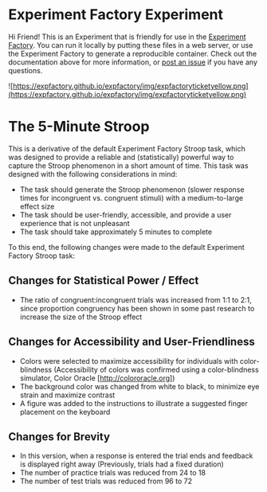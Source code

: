 # Experiment Factory Experiment

Hi Friend! This is an Experiment that is friendly for use in the [Experiment Factory](https://expfactory.github.io/expfactory). You can run it locally by putting these files in a web server, or use the Experiment Factory to generate a reproducible container. Check out the documentation above for more information, or [post an issue](https://www.github.com/expfactory/expfactory/issues) if you have any questions.

![https://expfactory.github.io/expfactory/img/expfactoryticketyellow.png](https://expfactory.github.io/expfactory/img/expfactoryticketyellow.png)



# The 5-Minute Stroop

This is a derivative of the default Experiment Factory Stroop task, which was designed to provide a reliable and (statistically) powerful way to capture the Stroop phenomenon in a short amount of time. This task was designed with the following considerations in mind:

- The task should generate the Stroop phenomenon (slower response times for incongruent vs. congruent stimuli) with a medium-to-large effect size
- The task should be user-friendly, accessible, and provide a user experience that is not unpleasant
- The task should take approximately 5 minutes to complete

To this end, the following changes were made to the default Experiment Factory Stroop task:

## Changes for Statistical Power / Effect
- The ratio of congruent:incongruent trials was increased from 1:1 to 2:1, since proportion congruency has been shown in some past research to increase the size of the Stroop effect

## Changes for Accessibility and User-Friendliness
- Colors were selected to maximize accessibility for individuals with color-blindness (Accessibility of colors was confirmed using a color-blindness simulator, Color Oracle [http://colororacle.org])
- The background color was changed from white to black, to minimize eye strain and maximize contrast
- A figure was added to the instructions to illustrate a suggested finger placement on the keyboard

## Changes for Brevity
- In this version, when a response is entered the trial ends and feedback is displayed right away (Previously, trials had a fixed duration)
- The number of practice trials was reduced from 24 to 18
- The number of test trials was reduced from 96 to 72
